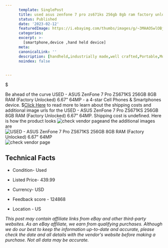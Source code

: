 ```yaml
---
      template: SinglePost
      title: used asus zenfone 7 pro zs671ks 256gb 8gb ram factory unlocked 6 67 64mp
      status: Published
      date: '2023-02-12'
      featuredImage: https://i.ebayimg.com/thumbs/images/g/~3MAAOSwlOBjrzs5/s-l225.jpg
      categories: 
      excerpt: >-
        [smartphone,device ,hand held device]
      meta:
      canonicalLink: ''
      description: [handheld,industrially made,well crafted,Portable,Mobile,Compact,Convenient,Lightweight,Maneuverable,Man-portable,Miniature,Carriable,Hand-held,Light,Holdable,Transportable,Mobile device,Pocket-sized,On-the-go,Wireless,Cordless,Compact size,Convenient size, smartphone,device ,hand held device]
      noindex: false
      
        
---
```

$

Be ahead of the curve USED -  ASUS ZenFone 7 Pro ZS671KS 256GB 8GB RAM (Factory Unlocked) 6.67" 64MP - a 4-star Cell Phones & Smartphones device.
$[Click Here](https://www.ebay.com/itm/204201077835?hash=item2f8b552c4b%3Ag%3A%7E3MAAOSwlOBjrzs5&mkevt=1&mkcid=1&mkrid=711-53200-19255-0&campid=%253CePNCampaignId%253E&customid=%253CreferenceId%253E&toolid=10049) to read more to learn about the shipping costs and additional image urls for the USED -  ASUS ZenFone 7 Pro ZS671KS 256GB 8GB RAM (Factory Unlocked) 6.67" 64MP. Shipping cost is undefined. Here is how the product looks ![check vendor page](https://i.ebayimg.com/thumbs/images/g/~3MAAOSwlOBjrzs5/s-l225.jpg)and the additional images are![USED -  ASUS ZenFone 7 Pro ZS671KS 256GB 8GB RAM (Factory Unlocked) 6.67" 64MP](https://i.ebayimg.com/images/g/~3MAAOSwlOBjrzs5/s-l1600.jpg)![check vendor page](https://origin-galleryplus.ebayimg.com/ws/web/204201077835_2_0_1/225x225.jpg,https://origin-galleryplus.ebayimg.com/ws/web/204201077835_3_0_1/225x225.jpg)



 ## Technical Facts 



     
      

 - Condition- Used 


      

 - Listed Price- 439.99 


      

 - Currency- USD 


      

 - Feedback score - 124868 


      

 - Location - US 


      
      

 *_This post may contain affiliate links from eBay and other third-party websites. As an eBay affiliate, we earn from qualifying purchases. Although we do our best to keep the information up-to-date and accurate, please check the date and all details with the vendor's website before making a purchase. Not all data may be accurate._*






